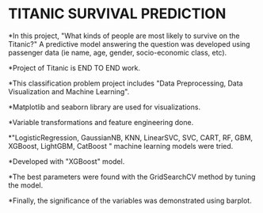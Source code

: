 # TITANIC SURVIVAL PREDICTION

*In this project, "What kinds of people are most likely to survive on the Titanic?" A predictive model answering the question was developed using passenger data (ie name, age, gender, socio-economic class, etc).

*Project of Titanic is END TO END work.

*This classification problem project includes "Data Preprocessing, Data Visualization and Machine Learning".

*Matplotlib and seaborn library are used for visualizations.

*Variable transformations and feature engineering done.

*"LogisticRegression, GaussianNB, KNN, LinearSVC, SVC, CART, RF, GBM, XGBoost, LightGBM, CatBoost " machine learning models were tried.

*Developed with "XGBoost" model.

*The best parameters were found with the GridSearchCV method by tuning the model.

*Finally, the significance of the variables was demonstrated using barplot.
